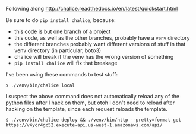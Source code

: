 Following along http://chalice.readthedocs.io/en/latest/quickstart.html

Be sure to do `pip install chalice`, because:

- this code is but one branch of a project
- this code, as well as the other branches, probably have a `venv` directory
- the different branches probably want different versions of stuff in that venv directory (in particular, boto3)
- chalice will break if the venv has the wrong version of something
- `pip install chalice` will fix that breakage

I've been using these commands to test stuff:

    $ ./venv/bin/chalice local

I suspect the above command does not automatically reload any of the python files after I hack on them, but otoh I don't need to reload after hacking on the template, since each request reloads the template.

    $ ./venv/bin/chalice deploy && ./venv/bin/http --pretty=format get https://v4ycr4gc52.execute-api.us-west-1.amazonaws.com/api/
